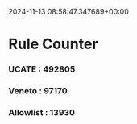 2024-11-13 08:58:47.347689+00:00
# Rule Counter 
 ### UCATE : 492805

 ### Veneto : 97170

 ### Allowlist : 13930